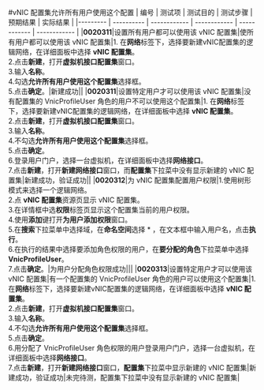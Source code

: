 #vNIC 配置集允许所有用户使用这个配置
| 编号 | 测试项 | 测试目的 | 测试步骤 | 预期结果 | 实际结果 |
|--------- | ---------- | ------------ | ------------ | ------------ | ------------ |
|**0020311**|设置所有用户都可以使用该 vNIC 配置集|使所有用户都可以使用该 vNIC 配置集|1. 在**网络**标签下，选择要新建vNIC配置集的逻辑网络，在详细面板中选择 **vNIC 配置集**。<br/>2.点击**新建**，打开**虚拟机接口配置集**窗口。<br/>3.输入**名称**。<br/>4.勾选**允许所有用户使用这个配置集**选择框。<br/>5.点击**确定**。|新建成功||
|**0020311**|设置特定用户才可以使用该 vNIC 配置集|没有配置集的 VnicProfileUser 角色的用户不可以使用这个配置集|1. 在**网络**标签下，选择要新建vNIC配置集的逻辑网络，在详细面板中选择 **vNIC 配置集**。<br/>2.点击**新建**，打开**虚拟机接口配置集**窗口。<br/>3.输入**名称**。<br/>4.不勾选**允许所有用户使用这个配置集**选择框。<br/>5.点击**确定**。<br/>6.登录用户门户，选择一台虚拟机，在详细面板中选择**网络接口**。<br/>7.点击**新建**，打开**新建网络接口**窗口，而**配置集**下拉菜中没有显示新建的 vNIC 配置集|新建成功，验证成功||
|**0020312**|为 vNIC 配置集配置用户权限|1.使用树形模式来选择一个逻辑网络。<br/>2.点 **vNIC 配置集**资源页显示 vNIC 配置集。<br/>3.在详情框中选**权限**标签页显示这个配置集当前的用户权限。<br/>4.使用**添加**键打开**为用户添加权限**窗口。<br/>5.在**搜索**下拉菜单中选择域，在**命名空间**选择 \* ，在文本框中输入用户名，点击**执行**。<br/>6.在执行的结果中选择要添加角色权限的用户，在**要分配的角色**下拉菜单中选择  **VnicProfileUser**。<br/>7.点击**确定**。|为用户分配角色权限成功|||
|**0020313**|设置特定用户才可以使用该 vNIC 配置集|有一个配置集的 VnicProfileUser 角色的用户可以使用这个配置集|1. 在**网络**标签下，选择要新建vNIC配置集的逻辑网络，在详细面板中选择 **vNIC 配置集**。<br/>2.点击**新建**，打开**虚拟机接口配置集**窗口。<br/>3.输入**名称**。<br/>4.不勾选**允许所有用户使用这个配置集**选择框。<br/>5.点击**确定**。<br/>6.用分配了 VnicProfileUser 角色权限的用户登录用户门户，选择一台虚拟机，在详细面板中选择**网络接口**。<br/>7.点击**新建**，打开**新建网络接口**窗口，**配置集**下拉菜中显示新建的 vNIC 配置集|新建成功，验证成功|未完待测，配置集下拉菜中没有显示新建的 vNIC 配置集|

